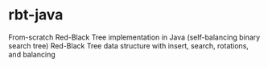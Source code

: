 # rbt-java
From-scratch Red-Black Tree implementation in Java (self-balancing binary search tree)  Red-Black Tree data structure with insert, search, rotations, and balancing
